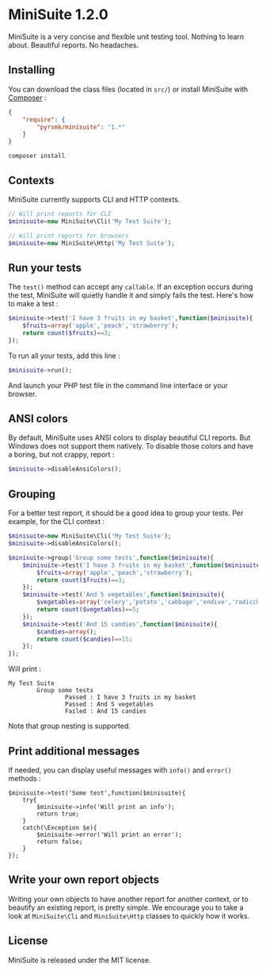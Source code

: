 MiniSuite 1.2.0
===============

MiniSuite is a very concise and flexible unit testing tool.
Nothing to learn about.
Beautiful reports.
No headaches.

Installing
----------

You can download the class files (located in `src/`) or install MiniSuite with [Composer](https://getcomposer.org/) :

```json
{
    "require": {
        "pyrsmk/minisuite": "1.*"
    }
}
```

```shell
composer install
```

Contexts
--------

MiniSuite currently supports CLI and HTTP contexts.

```php
// Will print reports for CLI
$minisuite=new MiniSuite\Cli('My Test Suite');
```

```php
// Will print reports for browsers
$minisuite=new MiniSuite\Http('My Test Suite');
```

Run your tests
--------------

The `test()` method can accept any `callable`. If an exception occurs during the test, MiniSuite will quietly handle it and simply fails the test. Here's how to make a test :

```php
$minisuite->test('I have 3 fruits in my basket',function($minisuite){
    $fruits=array('apple','peach','strawberry');
    return count($fruits)==3;
});
```

To run all your tests, add this line :

```php
$minisuite->run();
```

And launch your PHP test file in the command line interface or your browser.

ANSI colors
-----------

By default, MiniSuite uses ANSI colors to display beautiful CLI reports. But Windows does not support them natively. To disable those colors and have a boring, but not crappy, report :

```php
$minisuite->disableAnsiColors();
```

Grouping
--------

For a better test report, it should be a good idea to group your tests. Per example, for the CLI context :

```php
$minisuite=new MiniSuite\Cli('My Test Suite');
$minisuite->disableAnsiColors();

$minisuite->group('Group some tests',function($minisuite){
    $minisuite->test('I have 3 fruits in my basket',function($minisuite){
        $fruits=array('apple','peach','strawberry');
        return count($fruits)==3;
    });
    $minisuite->test('And 5 vegetables',function($minisuite){
        $vegetables=array('celery','potato','cabbage','endive','radicchio');
        return count($vegetables)==5;
    });
    $minisuite->test('And 15 candies',function($minisuite){
        $candies=array();
        return count($candies)==15;
    });
});
```

Will print :

```shell
My Test Suite
        Group some tests
                Passed : I have 3 fruits in my basket
                Passed : And 5 vegetables
                Failed : And 15 candies
```

Note that group nesting is supported.

Print additional messages
-------------------------

If needed, you can display useful messages with `info()` and `error()` methods :

```
$minisuite->test('Some test',function($minisuite){
    try{
        $minisuite->info('Will print an info');
        return true;
    }
    catch(\Exception $e){
        $minisuite->error('Will print an error');
        return false;
    }
});
```

Write your own report objects
-----------------------------

Writing your own objects to have another report for another context, or to beautify an existing report, is pretty simple. We encourage you to take a look at `MiniSuite\Cli` and `MiniSuite\Http` classes to quickly how it works.

License
-------

MiniSuite is released under the MIT license.
